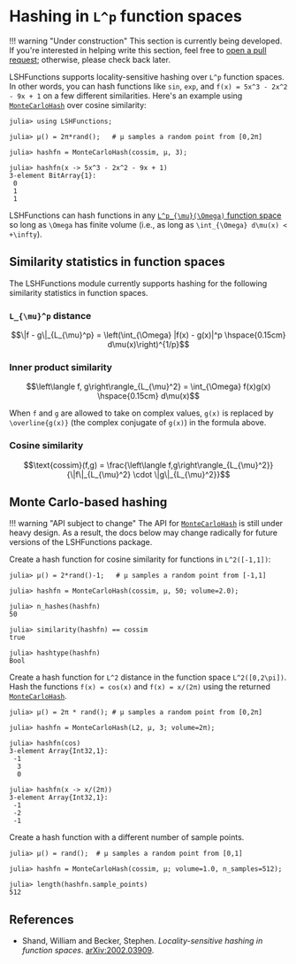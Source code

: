 # Hashing in ``L^p`` function spaces

!!! warning "Under construction"
    This section is currently being developed. If you're interested in helping write this section, feel free to [open a pull request](https://github.com/kernelmethod/LSHFunctions.jl/pulls); otherwise, please check back later.

LSHFunctions supports locality-sensitive hashing over ``L^p`` function spaces. In other words, you can hash functions like `sin`, `exp`, and `f(x) = 5x^3 - 2x^2 - 9x + 1` on a few different similarities. Here's an example using [`MonteCarloHash`](@ref) over cosine similarity:

```jldoctest; setup = :(using Random; Random.seed!(0))
julia> using LSHFunctions;

julia> μ() = 2π*rand();   # μ samples a random point from [0,2π]

julia> hashfn = MonteCarloHash(cossim, μ, 3);

julia> hashfn(x -> 5x^3 - 2x^2 - 9x + 1)
3-element BitArray{1}:
 0
 1
 1
```

LSHFunctions can hash functions in any [``L^p_{\mu}(\Omega)`` function space](https://en.wikipedia.org/wiki/Lp_space) so long as ``\Omega`` has finite volume (i.e., as long as ``\int_{\Omega} d\mu(x) < +\infty``).

## Similarity statistics in function spaces

The LSHFunctions module currently supports hashing for the following similarity statistics in function spaces.

### ``L_{\mu}^p`` distance

```math
\|f - g\|_{L_{\mu}^p} = \left(\int_{\Omega} |f(x) - g(x)|^p \hspace{0.15cm} d\mu(x)\right)^{1/p}
```

### Inner product similarity

```math
\left\langle f, g\right\rangle_{L_{\mu}^2} = \int_{\Omega} f(x)g(x) \hspace{0.15cm} d\mu(x)
```

When ``f`` and ``g`` are allowed to take on complex values, ``g(x)`` is replaced by ``\overline{g(x)}`` (the complex conjugate of ``g(x)``) in the formula above.

### Cosine similarity

```math
\text{cossim}(f,g) = \frac{\left\langle f,g\right\rangle_{L_{\mu}^2}}{\|f\|_{L_{\mu}^2} \cdot \|g\|_{L_{\mu}^2}}
```

## Monte Carlo-based hashing

!!! warning "API subject to change"
    The API for [`MonteCarloHash`](@ref) is still under heavy design. As a result, the docs below may change radically for future versions of the LSHFunctions package.

Create a hash function for cosine similarity for functions in ``L^2([-1,1])``:

```jldoctest; setup = :(using LSHFunctions)
julia> μ() = 2*rand()-1;   # μ samples a random point from [-1,1]

julia> hashfn = MonteCarloHash(cossim, μ, 50; volume=2.0);

julia> n_hashes(hashfn)
50

julia> similarity(hashfn) == cossim
true

julia> hashtype(hashfn)
Bool
```

Create a hash function for ``L^2`` distance in the function space ``L^2([0,2\pi])``. Hash the functions `f(x) = cos(x)` and `f(x) = x/(2π)` using the returned [`MonteCarloHash`](@ref).

```jldoctest; setup = :(using LSHFunctions, Random; Random.seed!(0))
julia> μ() = 2π * rand(); # μ samples a random point from [0,2π]

julia> hashfn = MonteCarloHash(L2, μ, 3; volume=2π);

julia> hashfn(cos)
3-element Array{Int32,1}:
 -1
  3
  0

julia> hashfn(x -> x/(2π))
3-element Array{Int32,1}:
 -1
 -2
 -1
```

Create a hash function with a different number of sample points.

```jldoctest; setup = :(using LSHFunctions)
julia> μ() = rand();  # μ samples a random point from [0,1]

julia> hashfn = MonteCarloHash(cossim, μ; volume=1.0, n_samples=512);

julia> length(hashfn.sample_points)
512
```

## References

- Shand, William and Becker, Stephen. *Locality-sensitive hashing in function spaces*. [arXiv:2002.03909](https://arxiv.org/abs/2002.03909).
